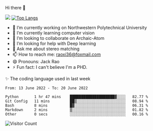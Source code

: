 Hi there 👋

![](https://github-readme-stats.vercel.app/api?username=Raohaocheng)
[![Top Langs](https://github-readme-stats.vercel.app/api/top-langs/?username=Raohaocheng&layout=compact)](https://github.com/anuraghazra/github-readme-stats)

- 🔭 I’m currently working on Northwestern Polytechnical University
- 🌱 I’m currently learning computer vision
- 👯 I’m looking to collaborate on Archaic-Atom
- 🤔 I’m looking for help with Deep learning
- 💬 Ask me about stereo matching
- 📫 How to reach me: raoxi36@foxmail.com
- 😄 Pronouns: Jack Rao
- ⚡ Fun fact: I can't believe I'm a PHD.

✨ The coding language used in last week
<!--START_SECTION:waka-->

```text
From: 13 June 2022 - To: 20 June 2022

Python       1 hr 47 mins    ████████████████████▓░░░░   82.77 %
Git Config   11 mins         ██▒░░░░░░░░░░░░░░░░░░░░░░   08.94 %
Bash         8 mins          █▓░░░░░░░░░░░░░░░░░░░░░░░   06.31 %
Markdown     2 mins          ▒░░░░░░░░░░░░░░░░░░░░░░░░   01.82 %
Other        0 secs          ░░░░░░░░░░░░░░░░░░░░░░░░░   00.16 %
```

<!--END_SECTION:waka-->

![Visitor Count](https://profile-counter.glitch.me/Raohaocheng/count.svg)

